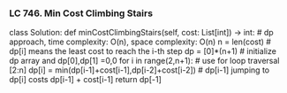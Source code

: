 ### LC 746. Min Cost Climbing Stairs
class Solution:
    def minCostClimbingStairs(self, cost: List[int]) -> int:
        # dp approach, time complexity: O(n), space complexity: O(n)
        n = len(cost)               # dp[i] means the least cost to reach the i-th step 
        dp = [0]*(n+1)              # initialize dp array and dp[0],dp[1] =0,0
        for i in range(2,n+1):      # use for loop traversal [2:n]
            dp[i] = min(dp[i-1]+cost[i-1],dp[i-2]+cost[i-2])    # dp[i-1] jumping to dp[i] costs dp[i-1] + cost[i-1]
        return dp[-1]